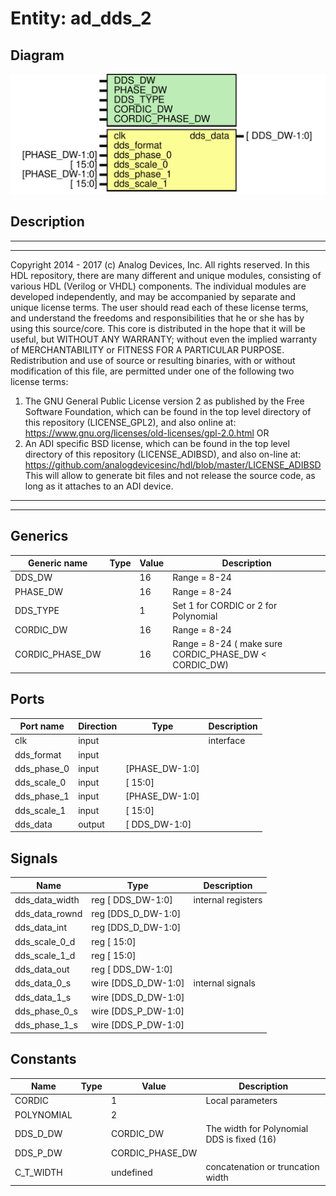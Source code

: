 # Entity: ad_dds_2

## Diagram

![Diagram](ad_dds_2.svg "Diagram")
## Description

***************************************************************************
 ***************************************************************************
 Copyright 2014 - 2017 (c) Analog Devices, Inc. All rights reserved.
 In this HDL repository, there are many different and unique modules, consisting
 of various HDL (Verilog or VHDL) components. The individual modules are
 developed independently, and may be accompanied by separate and unique license
 terms.
 The user should read each of these license terms, and understand the
 freedoms and responsibilities that he or she has by using this source/core.
 This core is distributed in the hope that it will be useful, but WITHOUT ANY
 WARRANTY; without even the implied warranty of MERCHANTABILITY or FITNESS FOR
 A PARTICULAR PURPOSE.
 Redistribution and use of source or resulting binaries, with or without modification
 of this file, are permitted under one of the following two license terms:
   1. The GNU General Public License version 2 as published by the
      Free Software Foundation, which can be found in the top level directory
      of this repository (LICENSE_GPL2), and also online at:
      <https://www.gnu.org/licenses/old-licenses/gpl-2.0.html>
 OR
   2. An ADI specific BSD license, which can be found in the top level directory
      of this repository (LICENSE_ADIBSD), and also on-line at:
      https://github.com/analogdevicesinc/hdl/blob/master/LICENSE_ADIBSD
      This will allow to generate bit files and not release the source code,
      as long as it attaches to an ADI device.
 ***************************************************************************
 ***************************************************************************
 
## Generics

| Generic name    | Type | Value | Description                                            |
| --------------- | ---- | ----- | ------------------------------------------------------ |
| DDS_DW          |      | 16    | Range = 8-24                                           |
| PHASE_DW        |      | 16    | Range = 8-24                                           |
| DDS_TYPE        |      | 1     | Set 1 for CORDIC or 2 for Polynomial                   |
| CORDIC_DW       |      | 16    | Range = 8-24                                           |
| CORDIC_PHASE_DW |      | 16    | Range = 8-24 ( make sure CORDIC_PHASE_DW < CORDIC_DW)  |
## Ports

| Port name   | Direction | Type           | Description |
| ----------- | --------- | -------------- | ----------- |
| clk         | input     |                | interface   |
| dds_format  | input     |                |             |
| dds_phase_0 | input     | [PHASE_DW-1:0] |             |
| dds_scale_0 | input     | [        15:0] |             |
| dds_phase_1 | input     | [PHASE_DW-1:0] |             |
| dds_scale_1 | input     | [        15:0] |             |
| dds_data    | output    | [  DDS_DW-1:0] |             |
## Signals

| Name           | Type                   | Description         |
| -------------- | ---------------------- | ------------------- |
| dds_data_width | reg     [  DDS_DW-1:0] | internal registers  |
| dds_data_rownd | reg     [DDS_D_DW-1:0] |                     |
| dds_data_int   | reg     [DDS_D_DW-1:0] |                     |
| dds_scale_0_d  | reg     [        15:0] |                     |
| dds_scale_1_d  | reg     [        15:0] |                     |
| dds_data_out   | reg     [  DDS_DW-1:0] |                     |
| dds_data_0_s   | wire [DDS_D_DW-1:0]    | internal signals    |
| dds_data_1_s   | wire [DDS_D_DW-1:0]    |                     |
| dds_phase_0_s  | wire [DDS_P_DW-1:0]    |                     |
| dds_phase_1_s  | wire [DDS_P_DW-1:0]    |                     |
## Constants

| Name       | Type | Value           | Description                                 |
| ---------- | ---- | --------------- | ------------------------------------------- |
| CORDIC     |      | 1               | Local parameters                            |
| POLYNOMIAL |      | 2               |                                             |
| DDS_D_DW   |      | CORDIC_DW       | The width for Polynomial DDS is fixed (16)  |
| DDS_P_DW   |      | CORDIC_PHASE_DW |                                             |
| C_T_WIDTH  |      | undefined       | concatenation or truncation width           |
